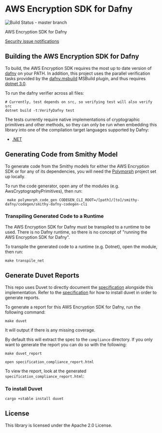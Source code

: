 # AWS Encryption SDK for Dafny

![Build Status - master branch](https://codebuild.us-west-2.amazonaws.com/badges?uuid=eyJlbmNyeXB0ZWREYXRhIjoiVmIzeGwwQmY5bXdMQXg2aVBneWtDc3FHSWRHTjYrNnVUem9nNXJFUmY2Rk1yRnJvSjJvK3JCL2RScFRjSVF1UjA1elR3L0xpTVpiNmRZS0RyWjJpTnBFPSIsIml2UGFyYW1ldGVyU3BlYyI6InBBQm1tT1BPNjB3RU9XUS8iLCJtYXRlcmlhbFNldFNlcmlhbCI6MX0%3D&branch=master)

AWS Encryption SDK for Dafny

[Security issue notifications](./CONTRIBUTING.md#security-issue-notifications)

## Building the AWS Encryption SDK for Dafny

To build, the AWS Encryption SDK requires the most up to date version of [dafny](https://github.com/dafny-lang/dafny) on your PATH.
In addition, this project uses the parallel verification tasks provided by the [dafny.msbuild](https://github.com/dafny-lang/dafny.msbuild) MSBuild plugin,
and thus requires [dotnet 3.0](https://dotnet.microsoft.com/download/dotnet-core/3.0).

To run the dafny verifier across all files:

```
# Currently, test depends on src, so verifying test will also verify src
dotnet build -t:VerifyDafny test
```

The tests currently require native implementations of cryptographic primitives and other methods,
so they can only be run when embedding this library into one of the compilation target languages supported by Dafny:

- [.NET](aws-encryption-sdk-net)

## Generating Code from Smithy Model

To generate code from the Smithy models for either the AWS Encryption SDK or for any of its dependencies, you will need the [Polymorph](https://github.com/awslabs/polymorph) project set up locally.

To run the code generator, open any of the modules (e.g. AwsCryptographyPrimitives), then run:

```
 make polymorph_code_gen CODEGEN_CLI_ROOT=/[path]/[to]/smithy-dafny/codegen/smithy-dafny-codegen-cli
```

### Transpiling Generated Code to a Runtime

The AWS Encryption SDK for Dafny must be transpiled to a runtime to be used.
There is no Dafny runtime, so there is no concept of "running the AWS Encryption SDK for Dafny".

To transpile the generated code to a runtime (e.g. Dotnet), open the module, then run:

```
make transpile_net
```

## Generate Duvet Reports

This repo uses Duvet to directly document the [specification](https://github.com/awslabs/aws-encryption-sdk-specification) alongside this implementation.
Refer to the [specification](https://github.com/awslabs/aws-encryption-sdk-specification/blob/master/README.md) for how to install duvet in order to generate reports.

To generate a report for this AWS Encryption SDK for Dafny, run the following command:

```
make duvet
```

It will output if there is any missing coverage.

By default this will extract the spec to the `compliance` directory.
If you only want to generate the report you can do so with the following:

```
make duvet_report
```

```
open specification_compliance_report.html
```

To view the report, look at the generated `specification_compliance_report.html`:

### To install Duvet

```
cargo +stable install duvet
```

## License

This library is licensed under the Apache 2.0 License.
